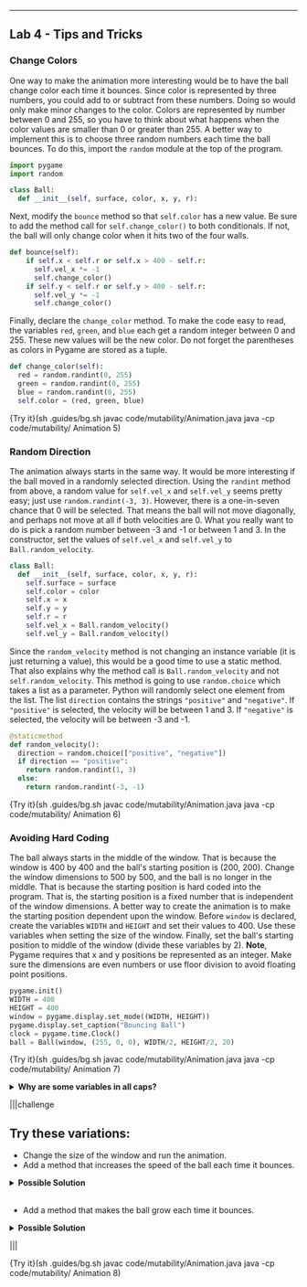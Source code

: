 ----------

## Lab 4 - Tips and Tricks

### Change Colors

One way to make the animation more interesting would be to have the ball change color each time it bounces. Since color is represented by three numbers, you could add to or subtract from these numbers. Doing so would only make minor changes to the color. Colors are represented by number between 0 and 255, so you have to think about what happens when the color values are smaller than 0 or greater than 255. A better way to implement this is to choose three random numbers each time the ball bounces. To do this, import the `random` module at the top of the program.

```python
import pygame
import random

class Ball:
  def __init__(self, surface, color, x, y, r):
```

Next, modify the `bounce` method so that `self.color` has a new value. Be sure to add the method call for `self.change_color()` to both conditionals. If not, the ball will only change color when it hits two of the four walls.

```python
def bounce(self):
    if self.x < self.r or self.x > 400 - self.r:
      self.vel_x *= -1
      self.change_color()
    if self.y < self.r or self.y > 400 - self.r:
      self.vel_y *= -1
      self.change_color()
```

Finally, declare the `change_color` method. To make the code easy to read, the variables `red`, `green`, and `blue` each get a random integer between 0 and 255. These new values will be the new color. Do not forget the parentheses as colors in Pygame are stored as a tuple.

```python
def change_color(self):
  red = random.randint(0, 255)
  green = random.randint(0, 255)
  blue = random.randint(0, 255)
  self.color = (red, green, blue)
```

{Try it}(sh .guides/bg.sh javac code/mutability/Animation.java java -cp code/mutability/ Animation 5)

### Random Direction

The animation always starts in the same way. It would be more interesting if the ball moved in a randomly selected direction. Using the `randint` method from above, a random value for `self.vel_x` and `self.vel_y` seems pretty easy; just use `random.randint(-3, 3)`. However, there is a one-in-seven chance that 0 will be selected. That means the ball will not move diagonally, and perhaps not move at all if both velocities are 0. What you really want to do is pick a random number between -3 and -1 or between 1 and 3. In the constructor, set the values of `self.vel_x` and `self.vel_y` to `Ball.random_velocity`.

```python
class Ball:
  def __init__(self, surface, color, x, y, r):
    self.surface = surface
    self.color = color
    self.x = x
    self.y = y
    self.r = r
    self.vel_x = Ball.random_velocity()
    self.vel_y = Ball.random_velocity()
```

Since the `random_velocity` method is not changing an instance variable (it is just returning a value), this would be a good time to use a static method. That also explains why the method call is `Ball.random_velocity` and not `self.random_velocity`. This method is going to use `random.choice` which takes a list as a parameter. Python will randomly select one element from the list. The list `direction` contains the strings `"positive"` and `"negative"`. If `"positive"` is selected, the velocity will be between 1 and 3. If `"negative"` is selected, the velocity will be between -3 and -1.

```python
@staticmethod
def random_velocity():
  direction = random.choice(["positive", "negative"])
  if direction == "positive":
    return random.randint(1, 3)
  else:
    return random.randint(-3, -1)
```

{Try it}(sh .guides/bg.sh javac code/mutability/Animation.java java -cp code/mutability/ Animation 6)

### Avoiding Hard Coding

The ball always starts in the middle of the window. That is because the window is 400 by 400 and the ball's starting position is (200, 200). Change the window dimensions to 500 by 500, and the ball is no longer in the middle. That is because the starting position is hard coded into the program. That is, the starting position is a fixed number that is independent of the window dimensions. A better way to create the animation is to make the starting position dependent upon the window. Before `window` is declared, create the variables `WIDTH` and `HEIGHT` and set their values to 400. Use these variables when setting the size of the window. Finally, set the ball's starting position to middle of the window (divide these variables by 2). **Note**, Pygame requires that x and y positions be represented as an integer. Make sure the dimensions are even numbers or use floor division to avoid floating point positions.

```python
pygame.init()
WIDTH = 400
HEIGHT = 400
window = pygame.display.set_mode((WIDTH, HEIGHT))
pygame.display.set_caption("Bouncing Ball")
clock = pygame.time.Clock()
ball = Ball(window, (255, 0, 0), WIDTH/2, HEIGHT/2, 20)
```

{Try it}(sh .guides/bg.sh javac code/mutability/Animation.java java -cp code/mutability/ Animation 7)

<details>
  <summary><strong>Why are some variables in all caps?</strong></summary>
  A constant is a variable whose value never changes. Using all capital letters is a Python convention for declaring a constant. Since the animation window should not change once it starts, this is a good example of when to use a constant.
</details>

|||challenge
## Try these variations:
* Change the size of the window and run the animation.
* Add a method that increases the speed of the ball each time it bounces.

<details>
  <summary><strong>Possible Solution</strong></summary>
  Note, the x velocity increases when the ball hits the left or right sides of the window, and the y velocity when the ball hits the top or bottom of the window. So there are two methods to increase the velocity.
  
  ```python
  def bounce(self):
    if self.x < self.r or self.x > 400 - self.r:
      self.vel_x *= -1
      self.change_color()
      self.increase_vel_x()
    if self.y < self.r or self.y > 400 - self.r:
      self.vel_y *= -1
      self.change_color()
      self.increase_vel_y()
      
  def increase_vel_x(self):
    if self.vel_x > 0:
      self.vel_x += 1
    else:
      self.vel_x -= 1

  def increase_vel_y(self):
    if self.vel_y > 0:
      self.vel_y += 1
    else:
      self.vel_y -= 1
  ```
  
</details> <br>

* Add a method that makes the ball grow each time it bounces.

<details>
  <summary><strong>Possible Solution</strong></summary>
  
  ```python
  def bounce(self):
    if self.x < self.r or self.x > 400 - self.r:
      self.vel_x *= -1
      self.change_color()
      self.increase_vel_x()
      self.grow_ball()
    if self.y < self.r or self.y > 400 - self.r:
      self.vel_y *= -1
      self.change_color()
      self.increase_vel_y()
      self.grow_ball()
      
  def grow_ball(self):
    self.r += 1
  ```
  
</details>

|||

{Try it}(sh .guides/bg.sh javac code/mutability/Animation.java java -cp code/mutability/ Animation 8)


